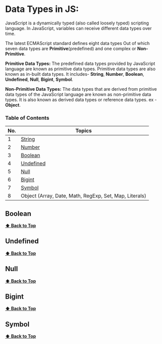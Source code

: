 <h1>Data Types in JS:</h1>

JavaScript is a dynamically typed (also called loosely typed) scripting language. In JavaScript, variables can receive different data types over time.

The latest ECMAScript standard defines eight data types Out of which seven data types are **Primitive**(predefined) and one complex or **Non-Primitive**.

**Primitive Data Types:** The predefined data types provided by JavaScript language are known as primitive data types. Primitive data types are also known as in-built data types. It includes- **String**, **Number**, **Boolean**, **Undefined**, **Null**, **Bigint**, **Symbol**.

**Non-Primitive Data Types:** The data types that are derived from primitive data types of the JavaScript language are known as non-primitive data types. It is also known as derived data types or reference data types. ex - **Object**.

### Table of Contents

| No. | Topics                                                                                                               |
| --- | -------------------------------------------------------------------------------------------------------------------- |
| 1   | <a href="https://github.com/sanjay9616/JavaScript/blob/master/JavaScript-Tutorial/Data-Types/String.md">String</a>   |
| 2   | <a href="https://github.com/sanjay9616/JavaScript/blob/master/JavaScript-Tutorial/Data-Types/Number.md">Number</a>   |
| 3   | <a href="https://github.com/sanjay9616/JavaScript/blob/master/JavaScript-Tutorial/Data-Types/Boolean.md">Boolean</a> |
| 4   | [Undefined](#Undefined)                                                                                              |
| 5   | [Null](#Null)                                                                                                        |
| 6   | [Bigint](#Bigint)                                                                                                    |
| 7   | [Symbol](#Symbol)                                                                                                    |
| 8   | Object (Array, Date, Math, RegExp, Set, Map, Literals)                                                               |

### <h2>Boolean</h2>


**[⬆ Back to Top](#table-of-contents)**

### <h2>Undefined</h2>


**[⬆ Back to Top](#table-of-contents)**

### <h2>Null</h2>


**[⬆ Back to Top](#table-of-contents)**

### <h2>Bigint</h2>


**[⬆ Back to Top](#table-of-contents)**

### <h2>Symbol</h2>


**[⬆ Back to Top](#table-of-contents)**